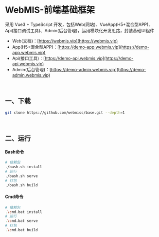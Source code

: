 # WebMIS-前端基础框架
采用 Vue3 + TypeScript 开发，包括Web(网站)、VueApp(H5+混合型APP)、Api(接口调试工具)、Admin(后台管理)，运用模块化开发思路，封装基础UI组件
- Web(文档)：[https://webmis.vip](https://webmis.vip)
- App(H5+混合型APP)：[https://demo-app.webmis.vip](https://demo-app.webmis.vip)
- Api(接口工具)：[https://demo-api.webmis.vip](https://demo-api.webmis.vip)
- Admin(后台管理)：[https://demo-admin.webmis.vip](https://demo-admin.webmis.vip)

<br/>

## 一、下载
```bash
git clone https://github.com/webmiss/base.git --depth=1
```

<br/>

## 二、运行
#### Bash命令
```bash
# 依赖包
./bash.sh install
# 运行
./bash.sh serve
# 打包
./bash.sh build
```

#### Cmd命令
```bash
# 依赖包
.\cmd.bat install
# 运行
.\cmd.bat serve
# 打包
.\cmd.bat build
```

<br/><br/>